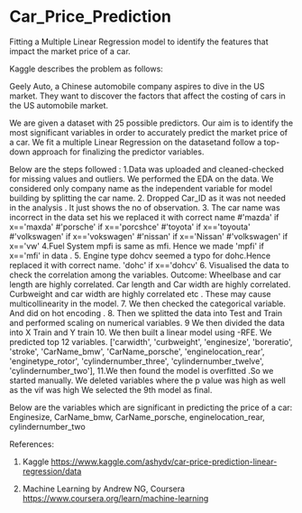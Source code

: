 # Car_Price_Prediction
Fitting a Multiple Linear Regression model to identify the features that impact the market price of a car.

Kaggle describes the problem as follows:

Geely Auto, a Chinese automobile company aspires to dive in the US market. They want to discover the factors that affect the costing of cars in the US automobile market.

We are given a dataset with 25 possible predictors. Our aim is to identify the most significant variables in order to accurately predict the market price of a car. We fit a multiple Linear Regression on the datasetand follow a top-down approach for finalizing the predictor variables.

Below are the steps followed :
1.Data was uploaded and cleaned-checked for missing values and outliers. We performed the EDA on the data. We considered only company name as the independent variable for model building by splitting the car name. 
2. Dropped Car_ID as it was not needed in the analysis . It just shows the no of observation.
3. The car name was incorrect in the data set his we replaced it with correct name #'mazda' if x=='maxda' #'porsche' if x=='porcshce' #'toyota' if x=='toyouta' #'volkswagen' if x=='vokswagen' #'nissan' if x=='Nissan' #'volkswagen' if x=='vw'
4.Fuel System mpfi is same as mfi. Hence we made 'mpfi' if x=='mfi' in data . 
5. Engine type dohcv seemed a typo for dohc.Hence replaced it with correct name. 'dohc' if x=='dohcv'
6. Visualised the data to check the correlation among the variables. Outcome: Wheelbase and car length are highly correlated. Car length and Car width are highly correlated. Curbweight and car width are highly correlated etc . These may cause multicollinearity in the model.
7. We then checked the categorical variable. And did on hot encoding .
8. Then we splitted the data into Test and Train and performed scaling on numerical variables.
9 We then divided the data into X Train and Y train 10. We then built a linear model using -RFE. We predicted top 12 variables. ['carwidth', 'curbweight', 'enginesize', 'boreratio', 'stroke', 'CarName_bmw', 'CarName_porsche', 'enginelocation_rear', 'enginetype_rotor', 'cylindernumber_three', 'cylindernumber_twelve', 'cylindernumber_two'], 
11.We then found the model is overfitted .So we started manually. We deleted variables where the p value was high as well as the vif was high We selected the 9th model as final.

Below are the variables which are significant in predicting the price of a car: 
Enginesize, CarName_bmw, CarName_porsche, enginelocation_rear, cylindernumber_two

References:
1. Kaggle
https://www.kaggle.com/ashydv/car-price-prediction-linear-regression/data

2. Machine Learning by Andrew NG, Coursera
https://www.coursera.org/learn/machine-learning
